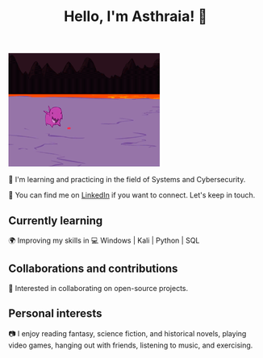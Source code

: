 <body>
    <div class="container">
        <header>
            <h1>Hello, I'm Asthraia! 🌟</h1>
        </header>
        </head>
    <img src="https://raw.githubusercontent.com/Asthraia/profile/main/4f1n.gif" 
         width="300" 
         height="225">
        <section>
            <p>🌱 I'm learning and practicing in the field of Systems and Cybersecurity.</p>
            <p>💬 You can find me on <a href="https://www.linkedin.com/in/mjmartinezleo/" class="highlight">LinkedIn</a> if you want to connect. Let's keep in touch.</p>
        </section>
        <section>
            <h2>Currently learning</h2>
            <p>🌍 Improving my skills in <span class="highlight">💻 Windows | Kali | Python | SQL </span></p>
        </section>
        <section>
            <h2>Collaborations and contributions</h2>
            <p>🤝 Interested in collaborating on open-source projects.</p>
        </section>
        <section>
            <h2>Personal interests</h2>
            <p>📷 I enjoy reading fantasy, science fiction, and historical novels, playing video games, hanging out with friends, listening to music, and exercising.</p>
        </section>
        <footer>
        </footer>
    </div>
</body>
